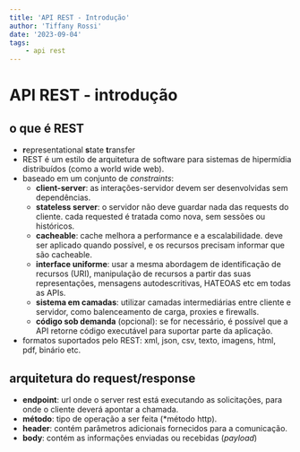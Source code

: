 ```yaml
---
title: 'API REST - Introdução'
author: 'Tiffany Rossi'
date: '2023-09-04'
tags:
    - api rest
---
```

# API REST - introdução

## o que é REST
- **r**epresentational **s**tate **t**ransfer
- REST é um estilo de arquitetura de software para sistemas de hipermídia distribuídos (como a world wide web).
- baseado em um conjunto de *constraints*:
   - **client-server**: as interações-servidor devem ser desenvolvidas sem dependências.
   - **stateless server**: o servidor não deve guardar nada das requests do cliente. cada requested é tratada como nova, sem sessões ou históricos.
   - **cacheable**: cache melhora a performance e a escalabilidade. deve ser aplicado quando possível, e os recursos precisam informar que são cacheable.
   - **interface uniforme**: usar a mesma abordagem de identificação de recursos (URI), manipulação de recursos a partir das suas representações, mensagens autodescritivas, HATEOAS etc em todas as APIs.
   - **sistema em camadas**: utilizar camadas intermediárias entre cliente e servidor, como balenceamento de carga, proxies e firewalls.
   - **código sob demanda** (opcional): se for necessário, é possível que a API retorne código executável para suportar parte da aplicação.
- formatos suportados pelo REST: xml, json, csv, texto, imagens, html, pdf, binário etc.

## arquitetura do request/response
- **endpoint**: url onde o server rest está executando as solicitações, para onde o cliente deverá apontar a chamada.
- **método**: tipo de operação a ser feita (*método http).
- **header**: contém parâmetros adicionais fornecidos para a comunicação.
- **body**: contém as informações enviadas ou recebidas (*payload*)